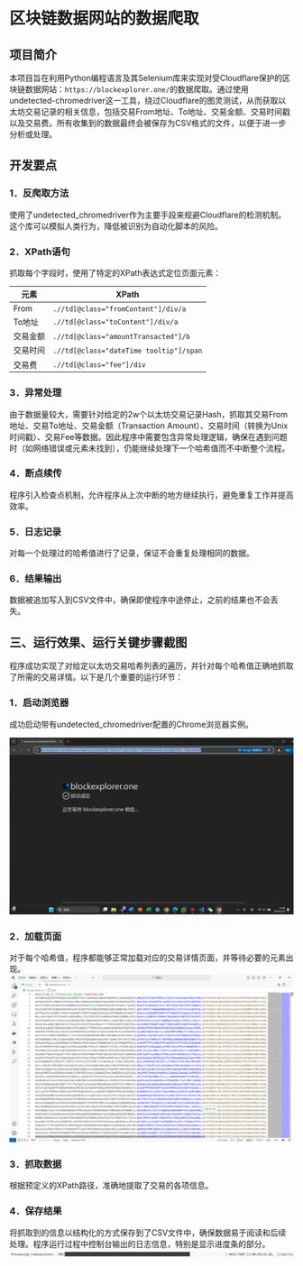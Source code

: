 # 区块链数据网站的数据爬取
## 项目简介
本项目旨在利用Python编程语言及其Selenium库来实现对受Cloudflare保护的区块链数据网站：```https://blockexplorer.one/```的数据爬取。通过使用undetected-chromedriver这一工具，绕过Cloudflare的图灵测试，从而获取以太坊交易记录的相关信息，包括交易From地址、To地址、交易金额、交易时间戳以及交易费。所有收集到的数据最终会被保存为CSV格式的文件，以便于进一步分析或处理。

## 开发要点
### 1．反爬取方法
使用了undetected_chromedriver作为主要手段来规避Cloudflare的检测机制。这个库可以模拟人类行为，降低被识别为自动化脚本的风险。

### 2．XPath语句
抓取每个字段时，使用了特定的XPath表达式定位页面元素：

| 元素     | XPath                                               |
| -------- | --------------------------------------------------- |
| From     | `.//td[@class="fromContent"]/div/a`                 |
| To地址   | `.//td[@class="toContent"]/div/a`                   |
| 交易金额 | `.//td[@class="amountTransacted"]/b`                |
| 交易时间 | `.//td[@class="dateTime tooltip"]/span`             |
| 交易费   | `.//td[@class="fee"]/div`                           |

### 3．异常处理
由于数据量较大，需要针对给定的2w个以太坊交易记录Hash，抓取其交易From地址、交易To地址、交易金额（Transaction Amount）、交易时间（转换为Unix时间戳）、交易Fee等数据。因此程序中需要包含异常处理逻辑，确保在遇到问题时（如网络错误或元素未找到），仍能继续处理下一个哈希值而不中断整个流程。
### 4．断点续传
程序引入检查点机制，允许程序从上次中断的地方继续执行，避免重复工作并提高效率。
### 5．日志记录
对每一个处理过的哈希值进行了记录，保证不会重复处理相同的数据。
### 6．结果输出
数据被追加写入到CSV文件中，确保即使程序中途停止，之前的结果也不会丢失。
## 三、运行效果、运行关键步骤截图
程序成功实现了对给定以太坊交易哈希列表的遍历，并针对每个哈希值正确地抓取了所需的交易详情。以下是几个重要的运行环节：
### 1．启动浏览器
成功启动带有undetected_chromedriver配置的Chrome浏览器实例。

![成功绕过Cloudflare的图灵测试后加载目标网页](./picture/图片1.png)

### 2．加载页面
对于每个哈希值，程序都能够正常加载对应的交易详情页面，并等待必要的元素出现。
![显示已抓取数据的一行或多行示例](./picture/图片2.png)

### 3．抓取数据
根据预定义的XPath路径，准确地提取了交易的各项信息。

### 4．保存结果
将抓取到的信息以结构化的方式保存到了CSV文件中，确保数据易于阅读和后续处理。程序运行过程中控制台输出的日志信息，特别是显示进度条的部分。
![进度条显示](./picture/图片3.png)
